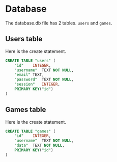 # Database

The database.db file has 2 tables. `users` and `games`.

## Users table

Here is the create statement.

```sql
CREATE TABLE "users" (
	"id"	INTEGER,
	"username"	TEXT NOT NULL,
	"email"	TEXT,
	"password"	TEXT NOT NULL,
	"session"	INTEGER,
	PRIMARY KEY("id")
)
```

## Games table

Here is the create statement.

```sql
CREATE TABLE "games" (
	"id"	INTEGER,
	"username"	TEXT NOT NULL,
	"data"	TEXT NOT NULL,
	PRIMARY KEY("id")
)
```
